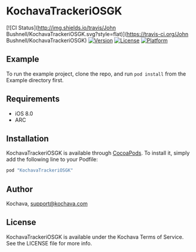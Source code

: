 # KochavaTrackeriOSGK

[![CI Status](http://img.shields.io/travis/John Bushnell/KochavaTrackeriOSGK.svg?style=flat)](https://travis-ci.org/John Bushnell/KochavaTrackeriOSGK)
[![Version](https://img.shields.io/cocoapods/v/KochavaTrackeriOSGK.svg?style=flat)](http://cocoapods.org/pods/KochavaTrackeriOSGK)
[![License](https://img.shields.io/cocoapods/l/KochavaTrackeriOSGK.svg?style=flat)](http://cocoapods.org/pods/KochavaTrackeriOSGK)
[![Platform](https://img.shields.io/cocoapods/p/KochavaTrackeriOSGK.svg?style=flat)](http://cocoapods.org/pods/KochavaTrackeriOSGK)

## Example

To run the example project, clone the repo, and run `pod install` from the Example directory first.

## Requirements

* iOS 8.0
* ARC

## Installation

KochavaTrackeriOSGK is available through [CocoaPods](http://cocoapods.org). To install
it, simply add the following line to your Podfile:

```ruby
pod "KochavaTrackeriOSGK"
```

## Author

Kochava, support@kochava.com

## License

KochavaTrackeriOSGK is available under the Kochava Terms of Service. See the LICENSE file for more info.

